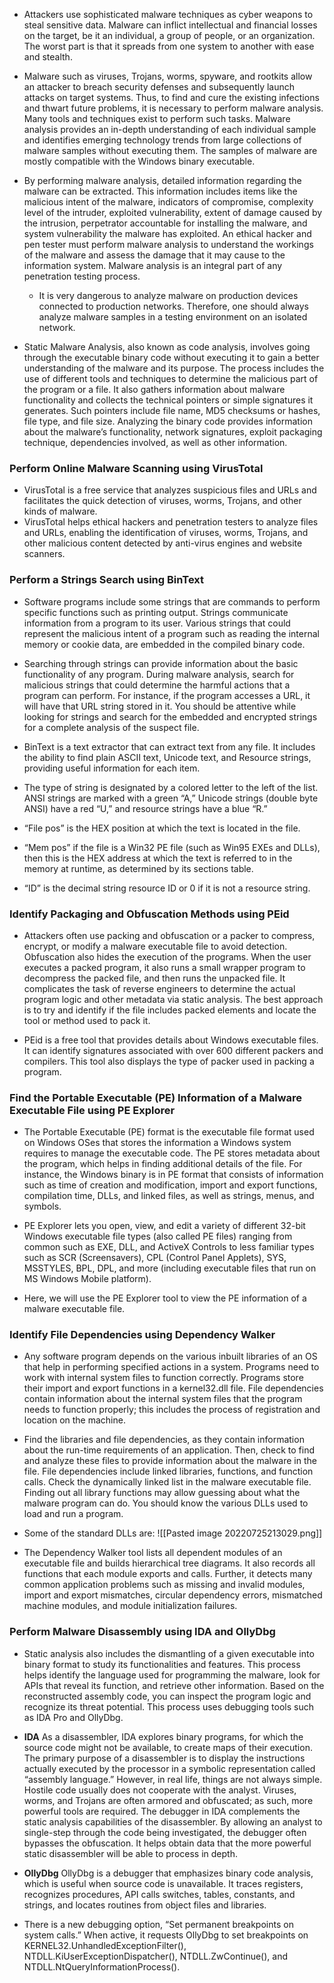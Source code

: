 - Attackers use sophisticated malware techniques as cyber weapons to steal sensitive data. Malware can inflict intellectual and financial losses on the target, be it an individual, a group of people, or an organization. The worst part is that it spreads from one system to another with ease and stealth.

- Malware such as viruses, Trojans, worms, spyware, and rootkits allow an attacker to breach security defenses and subsequently launch attacks on target systems. Thus, to find and cure the existing infections and thwart future problems, it is necessary to perform malware analysis. Many tools and techniques exist to perform such tasks. Malware analysis provides an in-depth understanding of each individual sample and identifies emerging technology trends from large collections of malware samples without executing them. The samples of malware are mostly compatible with the Windows binary executable.

- By performing malware analysis, detailed information regarding the malware can be extracted. This information includes items like the malicious intent of the malware, indicators of compromise, complexity level of the intruder, exploited vulnerability, extent of damage caused by the intrusion, perpetrator accountable for installing the malware, and system vulnerability the malware has exploited. An ethical hacker and pen tester must perform malware analysis to understand the workings of the malware and assess the damage that it may cause to the information system. Malware analysis is an integral part of any penetration testing process.

	- It is very dangerous to analyze malware on production devices connected to production networks. Therefore, one should always analyze malware samples in a testing environment on an isolated network.



- Static Malware Analysis, also known as code analysis, involves going through the executable binary code without executing it to gain a better understanding of the malware and its purpose. The process includes the use of different tools and techniques to determine the malicious part of the program or a file. It also gathers information about malware functionality and collects the technical pointers or simple signatures it generates. Such pointers include file name, MD5 checksums or hashes, file type, and file size. Analyzing the binary code provides information about the malware’s functionality, network signatures, exploit packaging technique, dependencies involved, as well as other information.



### Perform Online Malware Scanning using VirusTotal
- VirusTotal is a free service that analyzes suspicious files and URLs and facilitates the quick detection of viruses, worms, Trojans, and other kinds of malware.
- VirusTotal helps ethical hackers and penetration testers to analyze files and URLs, enabling the identification of viruses, worms, Trojans, and other malicious content detected by anti-virus engines and website scanners.



### Perform a Strings Search using BinText

- Software programs include some strings that are commands to perform specific functions such as printing output. Strings communicate information from a program to its user. Various strings that could represent the malicious intent of a program such as reading the internal memory or cookie data, are embedded in the compiled binary code.

- Searching through strings can provide information about the basic functionality of any program. During malware analysis, search for malicious strings that could determine the harmful actions that a program can perform. For instance, if the program accesses a URL, it will have that URL string stored in it. You should be attentive while looking for strings and search for the embedded and encrypted strings for a complete analysis of the suspect file.

- BinText is a text extractor that can extract text from any file. It includes the ability to find plain ASCII text, Unicode text, and Resource strings, providing useful information for each item.

- The type of string is designated by a colored letter to the left of the list. ANSI strings are marked with a green “A,” Unicode strings (double byte ANSI) have a red “U,” and resource strings have a blue “R.”
- “File pos” is the HEX position at which the text is located in the file.
- “Mem pos” if the file is a Win32 PE file (such as Win95 EXEs and DLLs), then this is the HEX address at which the text is referred to in the memory at runtime, as determined by its sections table.
- “ID” is the decimal string resource ID or 0 if it is not a resource string.



### Identify Packaging and Obfuscation Methods using PEid

- Attackers often use packing and obfuscation or a packer to compress, encrypt, or modify a malware executable file to avoid detection. Obfuscation also hides the execution of the programs. When the user executes a packed program, it also runs a small wrapper program to decompress the packed file, and then runs the unpacked file. It complicates the task of reverse engineers to determine the actual program logic and other metadata via static analysis. The best approach is to try and identify if the file includes packed elements and locate the tool or method used to pack it.

- PEid is a free tool that provides details about Windows executable files. It can identify signatures associated with over 600 different packers and compilers. This tool also displays the type of packer used in packing a program.


### Find the Portable Executable (PE) Information of a Malware Executable File using PE Explorer

- The Portable Executable (PE) format is the executable file format used on Windows OSes that stores the information a Windows system requires to manage the executable code. The PE stores metadata about the program, which helps in finding additional details of the file. For instance, the Windows binary is in PE format that consists of information such as time of creation and modification, import and export functions, compilation time, DLLs, and linked files, as well as strings, menus, and symbols.

- PE Explorer lets you open, view, and edit a variety of different 32-bit Windows executable file types (also called PE files) ranging from common such as EXE, DLL, and ActiveX Controls to less familiar types such as SCR (Screensavers), CPL (Control Panel Applets), SYS, MSSTYLES, BPL, DPL, and more (including executable files that run on MS Windows Mobile platform).

- Here, we will use the PE Explorer tool to view the PE information of a malware executable file.


### Identify File Dependencies using Dependency Walker

- Any software program depends on the various inbuilt libraries of an OS that help in performing specified actions in a system. Programs need to work with internal system files to function correctly. Programs store their import and export functions in a kernel32.dll file. File dependencies contain information about the internal system files that the program needs to function properly; this includes the process of registration and location on the machine.

- Find the libraries and file dependencies, as they contain information about the run-time requirements of an application. Then, check to find and analyze these files to provide information about the malware in the file. File dependencies include linked libraries, functions, and function calls. Check the dynamically linked list in the malware executable file. Finding out all library functions may allow guessing about what the malware program can do. You should know the various DLLs used to load and run a program.
- Some of the standard DLLs are:
	![[Pasted image 20220725213029.png]]

- The Dependency Walker tool lists all dependent modules of an executable file and builds hierarchical tree diagrams. It also records all functions that each module exports and calls. Further, it detects many common application problems such as missing and invalid modules, import and export mismatches, circular dependency errors, mismatched machine modules, and module initialization failures.


### Perform Malware Disassembly using IDA and OllyDbg

- Static analysis also includes the dismantling of a given executable into binary format to study its functionalities and features. This process helps identify the language used for programming the malware, look for APIs that reveal its function, and retrieve other information. Based on the reconstructed assembly code, you can inspect the program logic and recognize its threat potential. This process uses debugging tools such as IDA Pro and OllyDbg.

- **IDA** As a disassembler, IDA explores binary programs, for which the source code might not be available, to create maps of their execution. The primary purpose of a disassembler is to display the instructions actually executed by the processor in a symbolic representation called “assembly language.” However, in real life, things are not always simple. Hostile code usually does not cooperate with the analyst. Viruses, worms, and Trojans are often armored and obfuscated; as such, more powerful tools are required. The debugger in IDA complements the static analysis capabilities of the disassembler. By allowing an analyst to single-step through the code being investigated, the debugger often bypasses the obfuscation. It helps obtain data that the more powerful static disassembler will be able to process in depth.

- **OllyDbg** OllyDbg is a debugger that emphasizes binary code analysis, which is useful when source code is unavailable. It traces registers, recognizes procedures, API calls switches, tables, constants, and strings, and locates routines from object files and libraries.

- There is a new debugging option, “Set permanent breakpoints on system calls.” When active, it requests OllyDbg to set breakpoints on KERNEL32.UnhandledExceptionFilter(), NTDLL.KiUserExceptionDispatcher(), NTDLL.ZwContinue(), and NTDLL.NtQueryInformationProcess().





